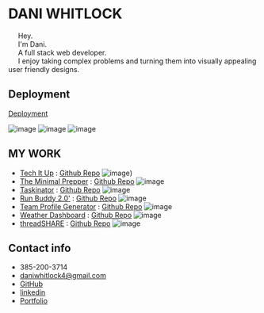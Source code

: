 # DANI WHITLOCK 
&nbsp;&nbsp;&nbsp;&nbsp;&nbsp;Hey.   
&nbsp;&nbsp;&nbsp;&nbsp;&nbsp;I'm Dani.  
&nbsp;&nbsp;&nbsp;&nbsp;&nbsp;A full stack web developer.  
&nbsp;&nbsp;&nbsp;&nbsp;&nbsp;I enjoy taking complex problems and turning them into visually appealing user friendly designs.  

## Deployment

[Deployment](https://daniwhitlock.github.io/react-portfolio/)

![image](https://user-images.githubusercontent.com/72768805/116841638-052a4600-ab97-11eb-81e9-43f6cba745de.png)
![image](https://user-images.githubusercontent.com/72768805/116841648-0bb8bd80-ab97-11eb-80a0-c6d4919ae842.png)
![image](https://user-images.githubusercontent.com/72768805/116841655-11ae9e80-ab97-11eb-9072-a558bdc603e1.png)



## MY WORK

* [Tech It Up](https://salty-woodland-41746.herokuapp.com/) : [Github Repo](https://github.com/daniwhitlock/tech-blog)
![image](https://user-images.githubusercontent.com/72768805/116841662-18d5ac80-ab97-11eb-81c5-531f0fed2c73.png))
* [The Minimal Prepper](https://minimal-prepper.herokuapp.com/) : [Github Repo](https://github.com/daniwhitlock/the-minimal-prepper)
![image](https://user-images.githubusercontent.com/72768805/116841678-24c16e80-ab97-11eb-8d72-c401c2874d1f.png)
* [Taskinator](https://daniwhitlock.github.io/Taskinator/) : [Github Repo](https://github.com/daniwhitlock/Taskinator)
![image](https://user-images.githubusercontent.com/72768805/116841691-2ee36d00-ab97-11eb-9ec1-aa98419f9e09.png)
* [Run Buddy 2.0'](https://daniwhitlock.github.io/run-buddy2.0/') : [Github Repo](https://github.com/daniwhitlock/run-buddy2.0)
![image](https://user-images.githubusercontent.com/72768805/116841694-33a82100-ab97-11eb-9f0f-63cd9000dcab.png)
* [Team Profile Generator](https://drive.google.com/file/d/1QIyY9JyHTSr5PwX1zxKwzl9wFwsJIuem/view) : [Github Repo](https://github.com/daniwhitlock/Team-Profile-Generator)
![image](https://user-images.githubusercontent.com/72768805/116841701-39056b80-ab97-11eb-8b5e-7e64f74079d1.png)
* [Weather Dashboard](https://daniwhitlock.github.io/Weather-dashboard/) : [Github Repo](https://github.com/daniwhitlock/challenge-6-weather-dashboard)
![image](https://user-images.githubusercontent.com/72768805/116841706-3e62b600-ab97-11eb-8ab2-c969c27c4cf0.png)
* [threadSHARE](https://threadshare.herokuapp.com/) : [Github Repo](https://github.com/Mheyn95/threadshare)
![image](https://user-images.githubusercontent.com/72768805/116841721-44589700-ab97-11eb-943d-52d791536fab.png)


## Contact info
* 385-200-3714
* daniwhitlock4@gmail.com
* [GitHub](https://github.com/daniwhitlock)
* [linkedin](https://www.linkedin.com/in/dani-whitlock-471297168/")
* [Portfolio](https://daniwhitlock.github.io/)